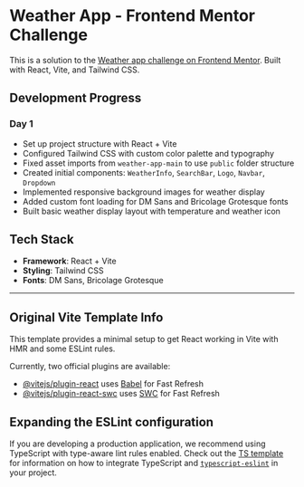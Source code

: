# Weather App - Frontend Mentor Challenge

This is a solution to the [Weather app challenge on Frontend Mentor](https://www.frontendmentor.io/challenges/weather-app). Built with React, Vite, and Tailwind CSS.

## Development Progress

### Day 1
- Set up project structure with React + Vite
- Configured Tailwind CSS with custom color palette and typography
- Fixed asset imports from `weather-app-main` to use `public` folder structure
- Created initial components: `WeatherInfo`, `SearchBar`, `Logo`, `Navbar`, `Dropdown`
- Implemented responsive background images for weather display
- Added custom font loading for DM Sans and Bricolage Grotesque fonts
- Built basic weather display layout with temperature and weather icon

## Tech Stack

- **Framework**: React + Vite
- **Styling**: Tailwind CSS
- **Fonts**: DM Sans, Bricolage Grotesque

---

## Original Vite Template Info

This template provides a minimal setup to get React working in Vite with HMR and some ESLint rules.

Currently, two official plugins are available:

- [@vitejs/plugin-react](https://github.com/vitejs/vite-plugin-react/blob/main/packages/plugin-react) uses [Babel](https://babeljs.io/) for Fast Refresh
- [@vitejs/plugin-react-swc](https://github.com/vitejs/vite-plugin-react/blob/main/packages/plugin-react-swc) uses [SWC](https://swc.rs/) for Fast Refresh

## Expanding the ESLint configuration

If you are developing a production application, we recommend using TypeScript with type-aware lint rules enabled. Check out the [TS template](https://github.com/vitejs/vite/tree/main/packages/create-vite/template-react-ts) for information on how to integrate TypeScript and [`typescript-eslint`](https://typescript-eslint.io) in your project.
